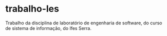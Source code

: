 # trabalho-les
Trabalho da disciplina de laboratório de engenharia de software, do curso de sistema de informação, do Ifes Serra.
